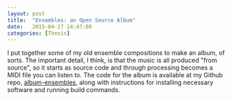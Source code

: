 ```yaml
---
layout: post
title:  "Ensembles: an Open Source Album"
date:   2015-04-27 14:47:00
categories: [Thesis]
---
```


I put together some of my old ensemble compositions to make an album, of sorts. The important detail, I think, is that the music is all produced "from source", so it starts as source code and through processing becomes a MIDI file you can listen to. The code for the album is available at my Github repo, [album-ensembles](https://github.com/jamestunnell/album-ensembles), along with instructions for installing necessary software and running build commands.
